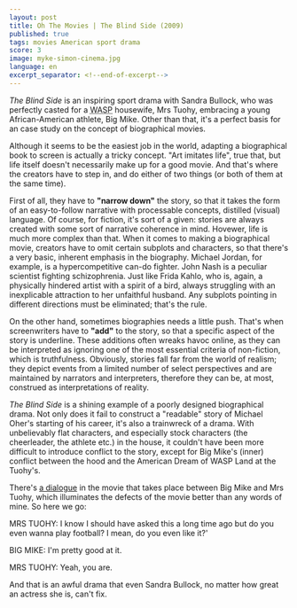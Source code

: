 ```yaml
---
layout: post
title: Oh The Movies | The Blind Side (2009)
published: true
tags: movies American sport drama
score: 3
image: myke-simon-cinema.jpg
language: en
excerpt_separator: <!--end-of-excerpt-->
---
```

*The Blind Side* is an inspiring sport drama with Sandra Bullock, who was perfectly casted for a <acronym title="White Anglo-Saxon Protestant">WASP</acronym> housewife, Mrs Tuohy, embracing a young African-American athlete, Big Mike. Other than that, it's a perfect basis for an  case study on the concept of biographical movies.

<!--end-of-excerpt-->

Although it seems to be the easiest job in the world, adapting a biographical book to screen is actually a tricky concept. "Art imitates life", true that, but life itself doesn't necessarily make up for a good movie. And that's where the creators have to step in, and do either of two things (or both of them at the same time).

First of all, they have to **"narrow down"** the story, so that it takes the form of an easy-to-follow narrative with processable concepts, distilled (visual) language. Of course, for fiction, it's sort of a given: stories are always created with some sort of narrative coherence in mind. Hovewer, life is much more complex than that. When it comes to making a biographical movie, creators have to omit certain subplots and characters, so that there's a very basic, inherent emphasis in the biography. Michael Jordan, for example, is a hypercompetitive can-do fighter. John Nash is a peculiar scientist fighting schizophrenia. Just like Frida Kahlo, who is, again, a physically hindered artist with a spirit of a bird, always struggling with an inexplicable attraction to her unfaithful husband. Any subplots pointing in different directions must be eliminated; that's the rule.

On the other hand, sometimes biographies needs a little push. That's when screenwriters have to **"add"** to the story, so that a specific aspect of the story is underline. These additions often wreaks havoc online, as they can be interpreted as ignoring one of the most essential criteria of non-fiction, which is truthfulness. Obviously, stories fall far from the world of realism; they depict events from a limited number of select perspectives and are maintained by narrators and interpreters, therefore they can be, at most, construed as interpretations of reality.

*The Blind Side* is a shining example of a poorly designed biographical drama. Not only does it fail to construct a "readable" story of Michael Oher's starting of his career, it's also a trainwreck of a drama. With unbelievably flat characters, and especially stock characters (the cheerleader, the athlete etc.) in the house, it couldn't have been more difficult to introduce conflict to the story, except for Big Mike's (inner) conflict between the hood and the American Dream of WASP Land at the Tuohy's.

There's <a href="https://imsdb.com/scripts/Blind-Side,-The.html#:~:text=I%27m%20pretty%20good%20at%20it." target="_blank">a  dialogue</a> in the movie that takes place between Big Mike and Mrs Tuohy, which illuminates the defects of the movie better than any words of mine. So here we go:

MRS TUOHY: I know I should have asked this a long time ago but do you even wanna play football? I mean, do you even like it?'

BIG MIKE: I'm pretty good at it.

MRS TUOHY: Yeah, you are.

And that is an awful drama that even Sandra Bullock, no matter how great an actress she is, can't fix.